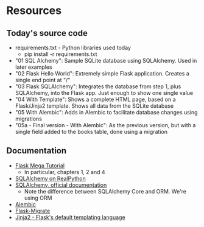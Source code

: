# Resources

## Today's source code
* requirements.txt - Python libraries used today
  * pip install -r requirements.txt
* "01 SQL Alchemy": Sample SQLite database using SQLAlchemy. Used in later examples
* "02 Flask Hello World": Extremely simple Flask application. Creates a single end point at "/"
* "03 Flask SQLAlchemy": Integrates the database from step 1, plus SQLAlchemy, into the Flask app. Just enough to show one single value
* "04 With Template": Shows a complete HTML page, based on a Flask/Jinja2 template. Shows all data from the SQLite database
* "05 With Alembic": Adds in Alembic to facilitate database changes using migrations
* "05a - Final version - With Alembic": As the previous version, but with a single field added to the books table, done using a migration

## Documentation
* [Flask Mega Tutorial](https://blog.miguelgrinberg.com/post/the-flask-mega-tutorial-part-i-hello-world)
    * In particular, chapters 1, 2 and 4
* [SQLAlchemy on RealPython](https://realpython.com/python-sqlite-sqlalchemy/)
* [SQLAlchemy, official documentation](https://www.sqlalchemy.org/)
    * Note the difference between SQLAlchemy Core and ORM. We're using ORM
* [Alembic](https://alembic.sqlalchemy.org/en/latest/)
* [Flask-Migrate](https://flask-migrate.readthedocs.io/en/latest/)
* [Jinja2 - Flask's default templating language](https://jinja.palletsprojects.com/en/2.11.x/)

